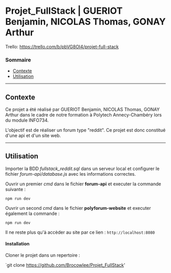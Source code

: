 # Projet_FullStack | GUERIOT Benjamin, NICOLAS Thomas, GONAY Arthur

  Trello: https://trello.com/b/pbVG8OI4/projet-full-stack

### Sommaire 

- [Contexte](#contexte)
- [Utilisation](#utilisation)

---
## Contexte

Ce projet a été réalisé par GUERIOT Benjamin, NICOLAS Thomas, GONAY Arthur dans le cadre de notre formation à Polytech Annecy-Chambéry lors du module INFO734.

L'objectif est de réaliser un forum type "reddit". Ce projet est donc constitué d'une api et d'un site web.

---
## Utilisation

Importer la BDD *fullstack_reddit.sql* dans un serveur local et configurer le fichier *forum-api/database.js* avec les informations correctes.

Ouvrir un premier *cmd* dans le fichier **forum-api** et executer la commande suivante :

```shell
npm run dev
```

Ouvrir un second *cmd* dans le fichier **polyforum-website** et executer également la commande :  

```shell
npm run dev
```

Il ne reste plus qu'à accèder au site par ce lien :
<code>http://localhost:8080</code>

#### Installation

Cloner le projet dans un repertoire : 

`git  clone https://github.com/Brocowlee/Projet_FullStack'
